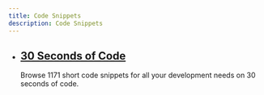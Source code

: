 ```yaml
---
title: Code Snippets
description: Code Snippets
---
```


- ## [30 Seconds of Code](https://www.30secondsofcode.org/)
	Browse 1171 short code snippets for all your development needs on 30 seconds of code.